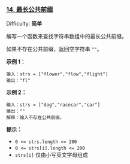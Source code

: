 ### [14\. 最长公共前缀](https://leetcode-cn.com/problems/longest-common-prefix/)

Difficulty: **简单**


编写一个函数来查找字符串数组中的最长公共前缀。

如果不存在公共前缀，返回空字符串 `""`。

**示例 1：**

```
输入：strs = ["flower","flow","flight"]
输出："fl"
```

**示例 2：**

```
输入：strs = ["dog","racecar","car"]
输出：""
解释：输入不存在公共前缀。
```

**提示：**

*   `0 <= strs.length <= 200`
*   `0 <= strs[i].length <= 200`
*   `strs[i]` 仅由小写英文字母组成